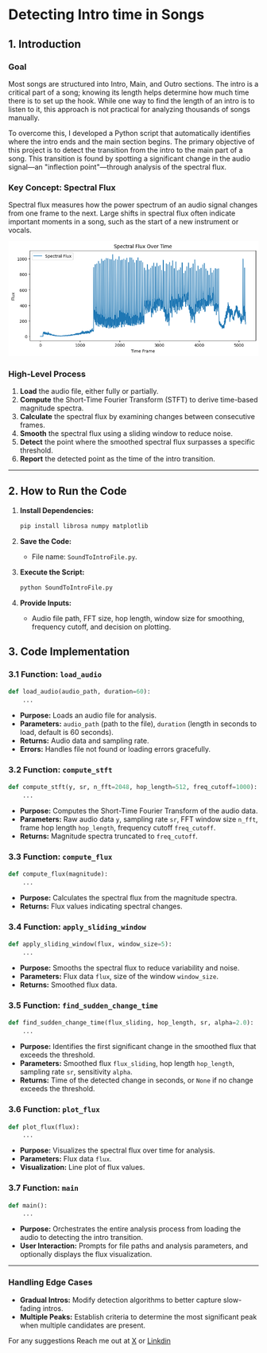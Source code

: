 # Detecting Intro time in Songs

## 1. Introduction

### Goal

Most songs are structured into Intro, Main, and Outro sections. The intro is a critical part of a song; knowing its length helps determine how much time there is to set up the hook. While one way to find the length of an intro is to listen to it, this approach is not practical for analyzing thousands of songs manually.

To overcome this, I developed a Python script that automatically identifies where the intro ends and the main section begins. The primary objective of this project is to detect the transition from the intro to the main part of a song. This transition is found by spotting a significant change in the audio signal—an "inflection point"—through analysis of the spectral flux.

### Key Concept: Spectral Flux

Spectral flux measures how the power spectrum of an audio signal changes from one frame to the next. Large shifts in spectral flux often indicate important moments in a song, such as the start of a new instrument or vocals.

![sound](https://github.com/parthshr370/Sound-Intro-Time/blob/main/sound.png)


### High-Level Process

1. **Load** the audio file, either fully or partially.
2. **Compute** the Short-Time Fourier Transform (STFT) to derive time-based magnitude spectra.
3. **Calculate** the spectral flux by examining changes between consecutive frames.
4. **Smooth** the spectral flux using a sliding window to reduce noise.
5. **Detect** the point where the smoothed spectral flux surpasses a specific threshold.
6. **Report** the detected point as the time of the intro transition.

---
## 2. How to Run the Code

1. **Install Dependencies:**
    
    ```bash
    pip install librosa numpy matplotlib
    ```
    
2. **Save the Code:**
    
    - File name: `SoundToIntroFile.py`.
3. **Execute the Script:**
    
    ```bash
    python SoundToIntroFile.py
    ```
    
4. **Provide Inputs:**
    
    - Audio file path, FFT size, hop length, window size for smoothing, frequency cutoff, and decision on plotting.


## 3. Code Implementation

### 3.1 Function: `load_audio`

```python
def load_audio(audio_path, duration=60):
    ...
```

- **Purpose:** Loads an audio file for analysis.
- **Parameters:** `audio_path` (path to the file), `duration` (length in seconds to load, default is 60 seconds).
- **Returns:** Audio data and sampling rate.
- **Errors:** Handles file not found or loading errors gracefully.

### 3.2 Function: `compute_stft`

```python
def compute_stft(y, sr, n_fft=2048, hop_length=512, freq_cutoff=1000):
    ...
```

- **Purpose:** Computes the Short-Time Fourier Transform of the audio data.
- **Parameters:** Raw audio data `y`, sampling rate `sr`, FFT window size `n_fft`, frame hop length `hop_length`, frequency cutoff `freq_cutoff`.
- **Returns:** Magnitude spectra truncated to `freq_cutoff`.

### 3.3 Function: `compute_flux`

```python
def compute_flux(magnitude):
    ...
```

- **Purpose:** Calculates the spectral flux from the magnitude spectra.
- **Returns:** Flux values indicating spectral changes.

### 3.4 Function: `apply_sliding_window`

```python
def apply_sliding_window(flux, window_size=5):
    ...
```

- **Purpose:** Smooths the spectral flux to reduce variability and noise.
- **Parameters:** Flux data `flux`, size of the window `window_size`.
- **Returns:** Smoothed flux data.

### 3.5 Function: `find_sudden_change_time`

```python
def find_sudden_change_time(flux_sliding, hop_length, sr, alpha=2.0):
    ...
```

- **Purpose:** Identifies the first significant change in the smoothed flux that exceeds the threshold.
- **Parameters:** Smoothed flux `flux_sliding`, hop length `hop_length`, sampling rate `sr`, sensitivity `alpha`.
- **Returns:** Time of the detected change in seconds, or `None` if no change exceeds the threshold.

### 3.6 Function: `plot_flux`

```python
def plot_flux(flux):
    ...
```

- **Purpose:** Visualizes the spectral flux over time for analysis.
- **Parameters:** Flux data `flux`.
- **Visualization:** Line plot of flux values.

### 3.7 Function: `main`

```python
def main():
    ...
```

- **Purpose:** Orchestrates the entire analysis process from loading the audio to detecting the intro transition.
- **User Interaction:** Prompts for file paths and analysis parameters, and optionally displays the flux visualization.

---
### Handling Edge Cases

- **Gradual Intros:** Modify detection algorithms to better capture slow-fading intros.
- **Multiple Peaks:** Establish criteria to determine the most significant peak when multiple candidates are present.


For any suggestions 
Reach me out at [X](https://x.com/parthshr370) or [Linkdin](https://www.linkedin.com/in/parthshr370/)

